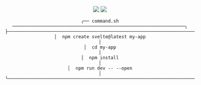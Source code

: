 <div align="center">
    <img src="https://img.shields.io/badge/code%20style-black-000000.svg">
    <img src="https://img.shields.io/github/last-commit/ogty/diff">
</div>

<div align="center">

```
╭── command.sh ────────────────────────────────────────────────────────────────╮
├──────────────────────────────────────────────────────────────────────────────┤
│  npm create svelte@latest my-app                                             │
│  cd my-app                                                                   │
│  npm install                                                                 │
│  npm run dev -- --open                                                       │
╰──────────────────────────────────────────────────────────────────────────────╯
```

</div>
